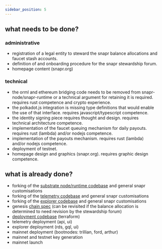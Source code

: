 ```yaml
---
sidebar_position: 5
---
```


## what needs to be done?

### administrative

- registration of a legal entity to steward the snapr balance allocations and faucet stash accounts.
- definition of and onboarding procedure for the snapr stewardship forum.
- homepage content (snapr.org)

### technical

- the orml and ethereum bridging code needs to be removed from snapr-node/snapr-runtime or a technical argument for retaining it is required. requires rust competence and crypto experience.
- the polkadot.js integration is missing type definitions that would enable the use of that interface. requires javascript/typescript competence.
- the identity signing piece requires thought and design. requires technical architecture competence.
- implementation of the faucet queuing mechanism for daily payouts. requires rust (lambda) and/or nodejs competence.
- implementation of the payouts mechanism. requires rust (lambda) and/or nodejs competence.
- deployment of testnet.
- homepage design and graphics (snapr.org). requires graphic design competence.

## what is already done?
- forking of the [substrate node/runtime codebase](https://github.com/snapr-org/snapr) and general snapr customisations
- forking of the [telemetry codebase](https://github.com/snapr-org/snapr-telemetry) and general snapr customisations
- forking of the [explorer codebase](https://github.com/snapr-org/explorer) and general snapr customisations
- genesis [chain spec](https://github.com/snapr-org/snapr/blob/main/assets/chain_spec_mainnet.json) (can be revisited if the balance allocation is determined to need revision by the stewardship forum)
- [deployment codebase](https://github.com/snapr-org/great-green-arkleseizure) (terraform)
- telemetry deployment (api, ui)
- explorer deployment (rds, gql, ui)
- mainnet deployment (bootnodes: trillian, ford, arthur)
- mainnet and testnet key generation
- mainnet launch
